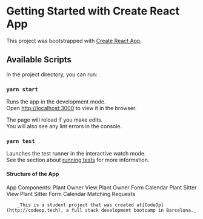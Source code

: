 # Getting Started with Create React App

This project was bootstrapped with [Create React App](https://github.com/facebook/create-react-app).

## Available Scripts

In the project directory, you can run:

### `yarn start`

Runs the app in the development mode.\
Open [http://localhost:3000](http://localhost:3000) to view it in the browser.

The page will reload if you make edits.\
You will also see any lint errors in the console.

### `yarn test`

Launches the test runner in the interactive watch mode.\
See the section about [running tests](https://facebook.github.io/create-react-app/docs/running-tests) for more information.

#### Structure of the App

App
    Components: 
        Plant Owner View
            Plant Owner Form
            Calendar
        Plant Sitter View
            Plant Sitter Form
            Calendar
        Matching Requests 





        _This is a student project that was created at[CodeOp](http://codeop.tech), a full stack development bootcamp in Barcelona._